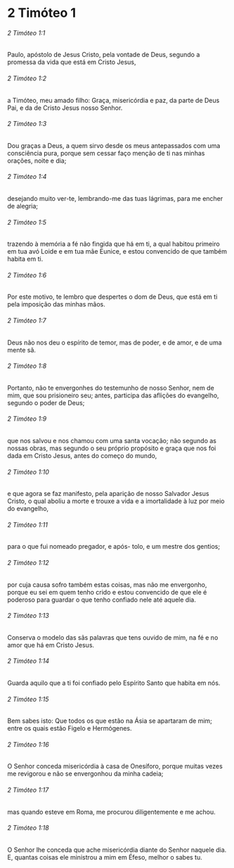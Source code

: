 # 2 Timóteo 1

###### 2 Timóteo 1:1

Paulo, apóstolo de Jesus Cristo, pela vontade de Deus, segundo a promessa da vida que está em Cristo Jesus,

###### 2 Timóteo 1:2

a Timóteo, meu amado filho: Graça, misericórdia e paz, da parte de Deus Pai, e da de Cristo Jesus nosso Senhor.

###### 2 Timóteo 1:3

Dou graças a Deus, a quem sirvo desde os meus antepassados com uma consciência pura, porque sem cessar faço menção de ti nas minhas orações, noite e dia;

###### 2 Timóteo 1:4

desejando muito ver-te, lembrando-me das tuas lágrimas, para me encher de alegria;

###### 2 Timóteo 1:5

trazendo à memória a fé não fingida que há em ti, a qual habitou primeiro em tua avó Loide e em tua mãe Eunice, e estou convencido de que também habita em ti.

###### 2 Timóteo 1:6

Por este motivo, te lembro que despertes o dom de Deus, que está em ti pela imposição das minhas mãos.

###### 2 Timóteo 1:7

Deus não nos deu o espírito de temor, mas de poder, e de amor, e de uma mente sã.

###### 2 Timóteo 1:8

Portanto, não te envergonhes do testemunho de nosso Senhor, nem de mim, que sou prisioneiro seu; antes, participa das aflições do evangelho, segundo o poder de Deus;

###### 2 Timóteo 1:9

que nos salvou e nos chamou com uma santa vocação; não segundo as nossas obras, mas segundo o seu próprio propósito e graça que nos foi dada em Cristo Jesus, antes do começo do mundo,

###### 2 Timóteo 1:10

e que agora se faz manifesto, pela aparição de nosso Salvador Jesus Cristo, o qual aboliu a morte e trouxe a vida e a imortalidade à luz por meio do evangelho,

###### 2 Timóteo 1:11

para o que fui nomeado pregador, e após- tolo, e um mestre dos gentios;

###### 2 Timóteo 1:12

por cuja causa sofro também estas coisas, mas não me envergonho, porque eu sei em quem tenho crido e estou convencido de que ele é poderoso para guardar o que tenho confiado nele até aquele dia.

###### 2 Timóteo 1:13

Conserva o modelo das sãs palavras que tens ouvido de mim, na fé e no amor que há em Cristo Jesus.

###### 2 Timóteo 1:14

Guarda aquilo que a ti foi confiado pelo Espírito Santo que habita em nós.

###### 2 Timóteo 1:15

Bem sabes isto: Que todos os que estão na Ásia se apartaram de mim; entre os quais estão Figelo e Hermógenes.

###### 2 Timóteo 1:16

O Senhor conceda misericórdia à casa de Onesíforo, porque muitas vezes me revigorou e não se envergonhou da minha cadeia;

###### 2 Timóteo 1:17

mas quando esteve em Roma, me procurou diligentemente e me achou.

###### 2 Timóteo 1:18

O Senhor lhe conceda que ache misericórdia diante do Senhor naquele dia. E, quantas coisas ele ministrou a mim em Éfeso, melhor o sabes tu.

